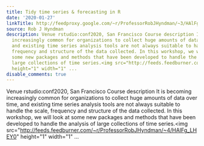 ```yaml
---
title: Tidy time series & forecasting in R
date: '2020-01-27'
linkTitle: http://feedproxy.google.com/~r/ProfessorRobJHyndman/~3/HAlFg_LHEY0/
source: Rob J Hyndman
description: Venue rstudio:conf2020, San Francisco Course description It is becoming
  increasingly common for organizations to collect huge amounts of data over time,
  and existing time series analysis tools are not always suitable to handle the scale,
  frequency and structure of the data collected. In this workshop, we will look at
  some new packages and methods that have been developed to handle the analysis of
  large collections of time series.<img src="http://feeds.feedburner.com/~r/ProfessorRobJHyndman/~4/HAlFg_LHEY0"
  height="1" width="1" ...
disable_comments: true
---
```

Venue rstudio:conf2020, San Francisco Course description It is becoming increasingly common for organizations to collect huge amounts of data over time, and existing time series analysis tools are not always suitable to handle the scale, frequency and structure of the data collected. In this workshop, we will look at some new packages and methods that have been developed to handle the analysis of large collections of time series.<img src="http://feeds.feedburner.com/~r/ProfessorRobJHyndman/~4/HAlFg_LHEY0" height="1" width="1" ...